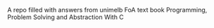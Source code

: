 A repo filled with answers from unimelb FoA text book
Programming, Problem Solving and Abstraction With C
